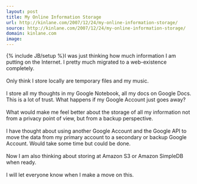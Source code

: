 ```yaml
---
layout: post
title: My Online Information Storage
url: http://kinlane.com/2007/12/24/my-online-information-storage/
source: http://kinlane.com/2007/12/24/my-online-information-storage/
domain: kinlane.com
image: 
---
```

{% include JB/setup %}I was just thinking how much information I am putting on the Internet. I pretty much migrated to a web-existence completely.<br />
<br />
Only think I store locally are temporary files and my music.<br />
<br />
I store all my thoughts in my Google Notebook, all my docs on Google Docs. This is a lot of trust. What happens if my Google Account just goes away?<br />
<br />
What would make me feel better about the storage of all my information not from a privacy point of view, but from a backup perspective.<br />
<br />
I have thought about using another Google Account and the Google API to move the data from my primary account to a secondary or backup Google Account. Would take some time but could be done.<br />
<br />
Now I am also thinking about storing at Amazon S3 or Amazon SimpleDB when ready.<br />
<br />
I will let everyone know when I make a move on this.